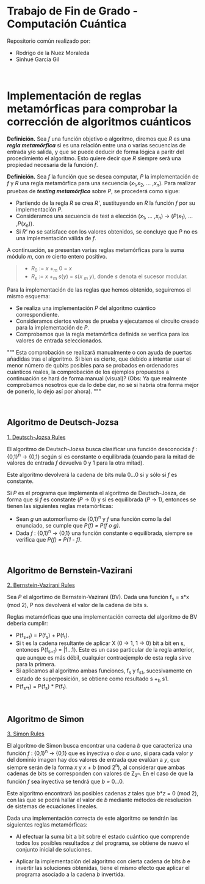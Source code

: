 
<br>

# Trabajo de Fin de Grado - Computación Cuántica

Repositorio común realizado por:
- Rodrigo de la Nuez Moraleda
- Sinhué García Gil
<br>

# Implementación de reglas metamórficas para comprobar la corrección de algoritmos cuánticos

**Definición.** Sea *f* una función objetivo o algoritmo, diremos que *R* es una ***regla metamórfica*** si es una relación entre una o varias secuencias de entrada y/o salida, y que se puede deducir de forma lógica a paritr del procedimiento el algoritmo. Esto quiere decir que *R* siempre será una propiedad necesaria de la función *f*.

**Definición.** Sea *f* la función que se desea computar, *P* la implementación de *f* y *R* una regla metamórfica para una secuencia (*x*<sub>1</sub>,*x*<sub>2</sub>, ... ,*x*<sub>*n*</sub>). Para realizar pruebas de ***testing metamórfico*** sobre *P*, se procederá como sigue:
  * Partiendo de la regla *R* se crea *R'*, sustituyendo en *R* la función *f* por su implementación *P*.
  * Consideramos una secuencia de test a elección (*x*<sub>1</sub>, ... ,*x*<sub>*n*</sub>) &rarr; (*P*(*x*<sub>1</sub>), ... ,*P*(*x*<sub>*n*</sub>)).
  * Si *R'* no se satisface con los valores obtenidos, se concluye que *P* no es una implementación válida de *f*.

A continuación, se presentan varias reglas metamórficas para la suma módulo *m*, con *m* cierto entero positivo.
>  * *R*<sub>0</sub> := *x* +<sub>*m*</sub> 0 = *x*
>  * *R*<sub>*s*</sub> := *x* +<sub>m</sub> *s*(*y*) = *s*(*x* <sub>*m*</sub> *y*), donde *s* denota el sucesor modular.

Para la implementación de las reglas que hemos obtenido, seguiremos el mismo esquema:
  * Se realiza una implementación *P* del algoritmo cuántico correspondiente.
  * Consideramos ciertos valores de prueba y ejecutamos el circuito creado para la implementación de *P*.
  * Comprobamos que la regla metamórfica definida se verifica para los valores de entrada seleccionados.

"""
Esta comprobación se realizará manualmente o con ayuda de puertas añadidas tras el algoritmo. Si bien es cierto, que debido a intentar usar el menor número de qubits posibles para se probados en ordenadores cuánticos reales, la comprobación de los ejemplos propuestos a continuación se hará de forma manual (visual)? (Obs: Ya que realmente comprobamos nosotros que da lo debe dar, no sé si habría otra forma mejor de ponerlo, lo dejo así por ahora).
"""

<br>

## Algoritmo de Deutsch-Jozsa 

[1. Deutsch-Jozsa Rules](1_Deutsch_Jozsa_Rules.ipynb)

El algoritmo de Deutsch-Jozsa busca clasificar una función desconocida *f* : {0,1}<sup>n</sup> &rarr; {0,1} según si es constante o equilibrada (cuando para la mitad de valores de entrada *f* devuelva 0 y 1 para la otra mitad). 

Este algoritmo devolverá la cadena de bits nula 0...0 si y sólo si *f* es constante.

Si *P* es el programa que implementa el algoritmo de Deutsch-Josza, de forma que si *f* es constante (*P* &rarr; 0) y si es equilibrada (*P* &rarr; 1), entonces se tienen las siguientes reglas metamórficas:

  * Sean *g* un automorfismo de {0,1}<sup>n</sup> y *f* una función como la del enunciado, se cumple que *P(f) = P(f o g)*.
  * Dada *f* : {0,1}<sup>n</sup> &rarr; {0,1} una función constante o equilibrada, siempre se verifica que *P(f) = P(1 - f)*.

<br>

## Algoritmo de Bernstein-Vazirani

[2. Bernstein-Vazirani Rules](2_Bernstein_Vazirani_Rules.ipynb)

Sea *P* el algortimo de Bernstein-Vazirani (BV). Dada una función f<sub>s</sub> = s*x (mod 2), P nos devolverá el valor de la cadena de bits s.

Reglas metamórficas que una implementación correcta del algoritmo de BV debería cumplir:
  * P(f<sub>s+t</sub>) = P(f<sub>s</sub>) + P(f<sub>t</sub>).
  * Si t es la cadena resultante de aplicar X (0 -> 1, 1 -> 0) bit a bit en s, entonces P(f<sub>s+t</sub>) = |1...1⟩. Este es un caso particular de la regla anterior, que aunque es más débil, cualquier contraejemplo de esta regla sirve para la primera.
  * Si aplicamos al algoritmo ambas funciones, f<sub>s</sub> y f<sub>s1</sub>, sucesivamente en estado de superposición, se obtiene como resultado s +<sub>b</sub> s1. 
  * P(f<sub>s*t</sub>) = P(f<sub>s</sub>) * P(f<sub>t</sub>).

<br>

## Algoritmo de Simon

[3. Simon Rules](3_Simon_Rules.ipynb)

El algoritmo de Simon busca encontrar una cadena *b* que caracteriza una función *f* : {0,1}<sup>n</sup> &rarr; {0,1} que es inyectiva o *dos a uno*, si para cada valor *y* del dominio imagen hay dos valores de entrada que evalúan a *y*, que siempre serán de la forma *x* y *x + b* (mod 2<sup>n</sup>), al considerar que ambas cadenas de bits se corresponden con valores de Z<sub>2<sup>n</sup></sub>. En el caso de que la función *f* sea inyectiva se tendrá que *b =* 0...0.

Este algoritmo encontrará las posibles cadenas *z* tales que *b***z* = 0 (mod 2), con las que se podrá hallar el valor de *b* mediante métodos de resolución de sistemas de ecuaciones lineales. 

Dada una implementación correcta de este algoritmo se tendrán las siguientes reglas metamórficas:

  * Al efectuar la suma bit a bit sobre el estado cuántico que comprende todos los posibles resultados *z* del programa, se obtiene de nuevo el conjunto inicial de soluciones.
  
  * Aplicar la implementación del algoritmo con cierta cadena de bits *b* e invertir las soluciones obtenidas, tiene el mismo efecto que aplicar el programa asociado a la cadena *b* invertida.
